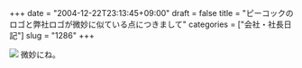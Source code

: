 +++
date = "2004-12-22T23:13:45+09:00"
draft = false
title = "ピーコックのロゴと弊社ロゴが微妙に似ている点につきまして"
categories = ["会社・社長日記"]
slug = "1286"
+++

<img src="http://ieiri.jp/img/pea.gif">
微妙にね。

